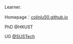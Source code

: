 Learner.

Homepage：[colinlu50.github.io](https://colinlu50.github.io/)

PhD @HKUST

UG [@SUSTech](https://github.com/SUSTC)


